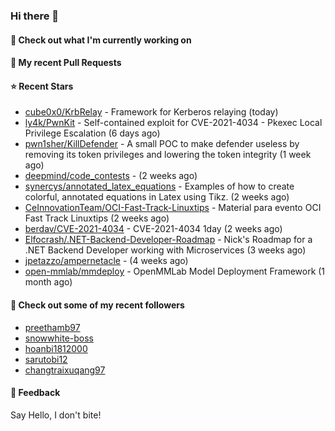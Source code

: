 ### Hi there 👋

#### 👷 Check out what I'm currently working on

#### 🔨 My recent Pull Requests


#### ⭐ Recent Stars

- [cube0x0/KrbRelay](https://github.com/cube0x0/KrbRelay) - Framework for Kerberos relaying  (today)
- [ly4k/PwnKit](https://github.com/ly4k/PwnKit) - Self-contained exploit for CVE-2021-4034 - Pkexec Local Privilege Escalation (6 days ago)
- [pwn1sher/KillDefender](https://github.com/pwn1sher/KillDefender) - A small POC to make defender useless by removing its token privileges and lowering the token integrity   (1 week ago)
- [deepmind/code_contests](https://github.com/deepmind/code_contests) -  (2 weeks ago)
- [synercys/annotated_latex_equations](https://github.com/synercys/annotated_latex_equations) - Examples of how to create colorful, annotated equations in Latex using Tikz. (2 weeks ago)
- [CeInnovationTeam/OCI-Fast-Track-Linuxtips](https://github.com/CeInnovationTeam/OCI-Fast-Track-Linuxtips) - Material para evento OCI Fast Track Linuxtips (2 weeks ago)
- [berdav/CVE-2021-4034](https://github.com/berdav/CVE-2021-4034) - CVE-2021-4034 1day (2 weeks ago)
- [Elfocrash/.NET-Backend-Developer-Roadmap](https://github.com/Elfocrash/.NET-Backend-Developer-Roadmap) - Nick&#39;s Roadmap for a .NET Backend Developer working with Microservices (3 weeks ago)
- [jpetazzo/ampernetacle](https://github.com/jpetazzo/ampernetacle) -  (4 weeks ago)
- [open-mmlab/mmdeploy](https://github.com/open-mmlab/mmdeploy) - OpenMMLab Model Deployment Framework (1 month ago)

#### 👯 Check out some of my recent followers

- [preethamb97](https://github.com/preethamb97)
- [snowwhite-boss](https://github.com/snowwhite-boss)
- [hoanbi1812000](https://github.com/hoanbi1812000)
- [sarutobi12](https://github.com/sarutobi12)
- [changtraixuqang97](https://github.com/changtraixuqang97)

#### 💬 Feedback

Say Hello, I don't bite!